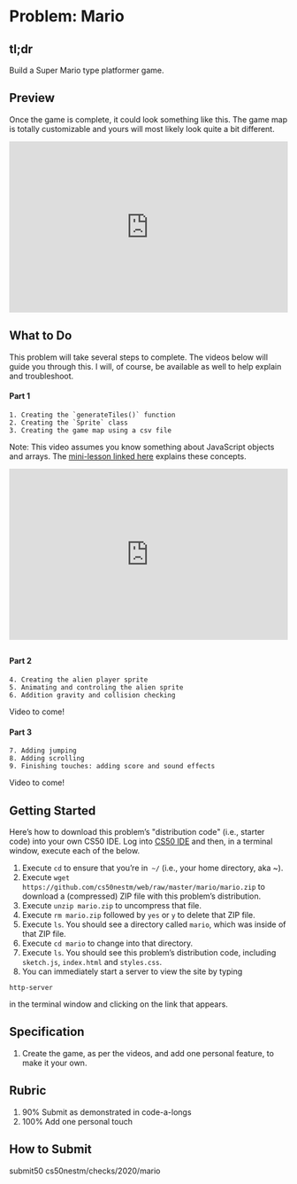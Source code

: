 # Problem: Mario

## tl;dr
Build a Super Mario type platformer game.

## Preview
Once the game is complete, it could look something like this. The game map is totally customizable and yours will most likely look quite a bit different.



<style type="text/css">
.iframe_container {
	position: relative;
	padding-bottom: 56.25%; 
	padding-top: 25px;
	height: 0;
	margin-bottom: 30px;
}

.iframe_container iframe {
	position: absolute;
	top: 0;
	left: 0;
	width: 100%;
	height: 100%;
}
</style>


<div class="iframe_container">
  <iframe src="https://www.youtube.com/embed/Gc49f1bskUA?modestbranding=1&amp;rel=0&amp;showinfo=0" frameborder="0" allow="accelerometer; autoplay; encrypted-media; gyroscope; picture-in-picture" allowfullscreen=""> </iframe>
</div>

## What to Do
This problem will take several steps to complete. The videos below will guide you through this. I will, of course, be available as well to help explain and troubleshoot.

#### Part 1 
	1. Creating the `generateTiles()` function
	2. Creating the `Sprite` class
	3. Creating the game map using a csv file

Note: This video assumes you know something about JavaScript objects and arrays. The [mini-lesson linked here](https://cs50nestm.github.io/web/objects-and-arrays/) explains these concepts.

<div class="iframe_container">
  <iframe src="https://www.youtube.com/embed/NsnyzDOsttI?modestbranding=1&amp;rel=0&amp;showinfo=0" frameborder="0" allow="accelerometer; autoplay; encrypted-media; gyroscope; picture-in-picture" allowfullscreen=""> </iframe>
</div>

	
#### Part 2
	4. Creating the alien player sprite
	5. Animating and controling the alien sprite
	6. Addition gravity and collision checking

Video to come!
	
#### Part 3
	7. Adding jumping
	8. Adding scrolling
	9. Finishing touches: adding score and sound effects

Video to come!


## Getting Started
Here’s how to download this problem’s "distribution code" (i.e., starter code) into your own CS50 IDE. Log into [CS50 IDE](https://ide.cs50.io) and then, in a terminal window, execute each of the below.

1. Execute `cd` to ensure that you’re in` ~/` (i.e., your home directory, aka ~).
4. Execute `wget https://github.com/cs50nestm/web/raw/master/mario/mario.zip` to download a (compressed) ZIP file with this problem’s distribution.
5. Execute `unzip mario.zip` to uncompress that file.
6. Execute `rm mario.zip` followed by `yes` or `y` to delete that ZIP file.
7. Execute `ls`. You should see a directory called `mario`, which was inside of that ZIP file.
8. Execute `cd mario` to change into that directory.
9. Execute `ls`. You should see this problem’s distribution code, including `sketch.js`, `index.html` and `styles.css`.
10. You can immediately start a server to view the site by typing

```
http-server
```

in the terminal window and clicking on the link that appears.

## Specification

1. Create the game, as per the videos, and add one personal feature, to make it your own.

## Rubric

1. 90% Submit as demonstrated in code-a-longs
2. 100% Add one personal touch


## How to Submit

submit50 cs50nestm/checks/2020/mario
